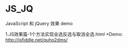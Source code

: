 JS_JQ
=====

JavaScript 和 jQuery 效果 demo

1.JS效果篇-1个方法实现全选反选与取消全选.html
*Demo: http://jsfiddle.net/quho2dms/
